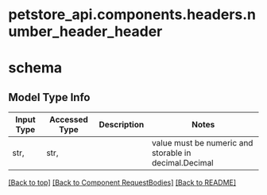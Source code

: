 # petstore_api.components.headers.number_header_header
# schema

## Model Type Info
Input Type | Accessed Type | Description | Notes
------------ | ------------- | ------------- | -------------
str,  | str,  |  | value must be numeric and storable in decimal.Decimal

[[Back to top]](#top) [[Back to Component RequestBodies]](../../../README.md#Component-RequestBodies) [[Back to README]](../../../README.md)
